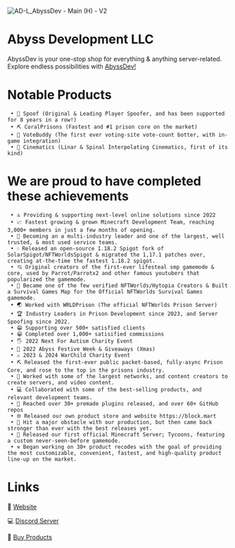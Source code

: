 ![AD-L_AbyssDev - Main (H) - V2](https://github.com/user-attachments/assets/4a85fcf8-604b-4762-8650-d5db82540b04)
# **Abyss Development LLC**

AbyssDev is your one-stop shop for everything & anything server-related.
Explore endless possibilities with [AbyssDev!](https://www.abyssdev.net)

# **Notable Products**

     • 👻 Spoof (Original & Leading Player Spoofer, and has been supported for 8 years in a row!)
     • ⛏️ CoralPrisons (Fastest and #1 prison core on the market)
     • 🤖 VoteBuddy (The first ever voting-site vote-count botter, with in-game integration)
     • 🎥 Cinematics (Linar & Spinal Interpolating Cinematics, first of its kind)

# **We are proud to have completed these achievements**

     • 🔝 Providing & supporting next-level online solutions since 2022
     • 📈 Fastest growing & grown Minecraft Development Team, reaching 3,000+ members in just a few months of opening.
     • 🦾 Becoming an a multi-industry leader and one of the largest, well trusted, & most used service teams.
     • 💧 Released an open-source 1.18.2 Spigot fork of SolarSpigot/NFTWorldsSpigot & migrated the 1,17.1 patches over, creating at-the-time the fastest 1.18.2 spigot.
     • 💘 Original creators of the first-ever lifesteal smp gamemode & core, used by Parrot/Parrotx2 and other famous youtubers that popularized the gamemode.
     • 👾 Became one of the few verified NFTWorlds/Hytopia Creators & Built a Survival Games Map for the Official NFTWorlds Survival Games gamemode.
     • 🌏 Worked with WRLDPrison (The official NFTWorlds Prison Server)
     • 🏆 Industry Leaders in Prison Development since 2023, and Server Spoofing since 2022.
     • 😁 Supporting over 500+ satisfied clients
     • 😁 Completed over 1,000+ satisified commissions
     • 🖐️ 2022 Next For Autism Charity Event
     • 🎄 2022 Abyss Festive Week & Giveaways (Xmas)
     • ⚔️ 2023 & 2024 WarChild Charity Event
     • ⛏️ Released the first-ever public packet-based, fully-async Prison Core, and rose to the top in the prisons industry.
     • 🤝 Worked with some of the largest networks, and content creators to create servers, and video content.
     • 💻 Collaborated with some of the best-selling products, and relevant development teams.
     • 🎁 Reached over 30+ premade plugins released, and over 60+ GitHub repos
     • 🌐 Released our own product store and website https://block.mart
     • 👷 Hit a major obstacle with our production, but then came back stronger than ever with the best releases yet.
     • 🦖 Released our first official Minecraft Server; Tycoons, featuring a custom never-seen-before gamemode.
     • ⚒️ Began working on 30+ product recodes with the goal of providing the most customizable, convenient, fastest, and high-quality product line-up on the market.

# Links

🚢 [Website](https://www.abyssdev.net)

💻 [Discord Server](https://discord.gg/abyssdev)

🛒 [Buy Products](https://blockm.art)
